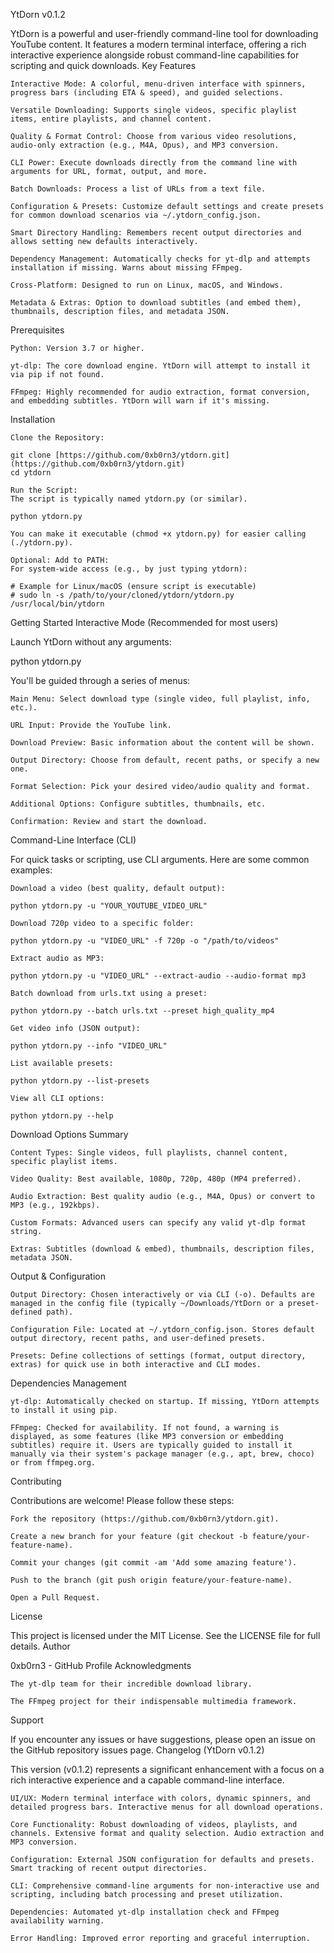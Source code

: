 YtDorn v0.1.2

YtDorn is a powerful and user-friendly command-line tool for downloading YouTube content. It features a modern terminal interface, offering a rich interactive experience alongside robust command-line capabilities for scripting and quick downloads.
Key Features

    Interactive Mode: A colorful, menu-driven interface with spinners, progress bars (including ETA & speed), and guided selections.

    Versatile Downloading: Supports single videos, specific playlist items, entire playlists, and channel content.

    Quality & Format Control: Choose from various video resolutions, audio-only extraction (e.g., M4A, Opus), and MP3 conversion.

    CLI Power: Execute downloads directly from the command line with arguments for URL, format, output, and more.

    Batch Downloads: Process a list of URLs from a text file.

    Configuration & Presets: Customize default settings and create presets for common download scenarios via ~/.ytdorn_config.json.

    Smart Directory Handling: Remembers recent output directories and allows setting new defaults interactively.

    Dependency Management: Automatically checks for yt-dlp and attempts installation if missing. Warns about missing FFmpeg.

    Cross-Platform: Designed to run on Linux, macOS, and Windows.

    Metadata & Extras: Option to download subtitles (and embed them), thumbnails, description files, and metadata JSON.

Prerequisites

    Python: Version 3.7 or higher.

    yt-dlp: The core download engine. YtDorn will attempt to install it via pip if not found.

    FFmpeg: Highly recommended for audio extraction, format conversion, and embedding subtitles. YtDorn will warn if it's missing.

Installation

    Clone the Repository:

    git clone [https://github.com/0xb0rn3/ytdorn.git](https://github.com/0xb0rn3/ytdorn.git)
    cd ytdorn

    Run the Script:
    The script is typically named ytdorn.py (or similar).

    python ytdorn.py

    You can make it executable (chmod +x ytdorn.py) for easier calling (./ytdorn.py).

    Optional: Add to PATH:
    For system-wide access (e.g., by just typing ytdorn):

    # Example for Linux/macOS (ensure script is executable)
    # sudo ln -s /path/to/your/cloned/ytdorn/ytdorn.py /usr/local/bin/ytdorn

Getting Started
Interactive Mode (Recommended for most users)

Launch YtDorn without any arguments:

python ytdorn.py

You'll be guided through a series of menus:

    Main Menu: Select download type (single video, full playlist, info, etc.).

    URL Input: Provide the YouTube link.

    Download Preview: Basic information about the content will be shown.

    Output Directory: Choose from default, recent paths, or specify a new one.

    Format Selection: Pick your desired video/audio quality and format.

    Additional Options: Configure subtitles, thumbnails, etc.

    Confirmation: Review and start the download.

Command-Line Interface (CLI)

For quick tasks or scripting, use CLI arguments. Here are some common examples:

    Download a video (best quality, default output):

    python ytdorn.py -u "YOUR_YOUTUBE_VIDEO_URL"

    Download 720p video to a specific folder:

    python ytdorn.py -u "VIDEO_URL" -f 720p -o "/path/to/videos"

    Extract audio as MP3:

    python ytdorn.py -u "VIDEO_URL" --extract-audio --audio-format mp3

    Batch download from urls.txt using a preset:

    python ytdorn.py --batch urls.txt --preset high_quality_mp4

    Get video info (JSON output):

    python ytdorn.py --info "VIDEO_URL"

    List available presets:

    python ytdorn.py --list-presets

    View all CLI options:

    python ytdorn.py --help

Download Options Summary

    Content Types: Single videos, full playlists, channel content, specific playlist items.

    Video Quality: Best available, 1080p, 720p, 480p (MP4 preferred).

    Audio Extraction: Best quality audio (e.g., M4A, Opus) or convert to MP3 (e.g., 192kbps).

    Custom Formats: Advanced users can specify any valid yt-dlp format string.

    Extras: Subtitles (download & embed), thumbnails, description files, metadata JSON.

Output & Configuration

    Output Directory: Chosen interactively or via CLI (-o). Defaults are managed in the config file (typically ~/Downloads/YtDorn or a preset-defined path).

    Configuration File: Located at ~/.ytdorn_config.json. Stores default output directory, recent paths, and user-defined presets.

    Presets: Define collections of settings (format, output directory, extras) for quick use in both interactive and CLI modes.

Dependencies Management

    yt-dlp: Automatically checked on startup. If missing, YtDorn attempts to install it using pip.

    FFmpeg: Checked for availability. If not found, a warning is displayed, as some features (like MP3 conversion or embedding subtitles) require it. Users are typically guided to install it manually via their system's package manager (e.g., apt, brew, choco) or from ffmpeg.org.

Contributing

Contributions are welcome! Please follow these steps:

    Fork the repository (https://github.com/0xb0rn3/ytdorn.git).

    Create a new branch for your feature (git checkout -b feature/your-feature-name).

    Commit your changes (git commit -am 'Add some amazing feature').

    Push to the branch (git push origin feature/your-feature-name).

    Open a Pull Request.

License

This project is licensed under the MIT License. See the LICENSE file for full details.
Author

0xb0rn3 - GitHub Profile
Acknowledgments

    The yt-dlp team for their incredible download library.

    The FFmpeg project for their indispensable multimedia framework.

Support

If you encounter any issues or have suggestions, please open an issue on the GitHub repository issues page.
Changelog (YtDorn v0.1.2)

This version (v0.1.2) represents a significant enhancement with a focus on a rich interactive experience and a capable command-line interface.

    UI/UX: Modern terminal interface with colors, dynamic spinners, and detailed progress bars. Interactive menus for all download operations.

    Core Functionality: Robust downloading of videos, playlists, and channels. Extensive format and quality selection. Audio extraction and MP3 conversion.

    Configuration: External JSON configuration for defaults and presets. Smart tracking of recent output directories.

    CLI: Comprehensive command-line arguments for non-interactive use and scripting, including batch processing and preset utilization.

    Dependencies: Automated yt-dlp installation check and FFmpeg availability warning.

    Error Handling: Improved error reporting and graceful interruption.
